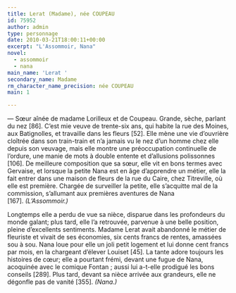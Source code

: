 ```yaml
---
title: Lerat (Madame), née COUPEAU
id: 75952
author: admin
type: personnage
date: 2010-03-21T18:00:11+00:00
excerpt: "L'Assommoir, Nana"
novel:
  - assommoir
  - nana
main_name: 'Lerat '
secondary_name: Madame
rm_character_name_precision: née COUPEAU
main: 1

---
```

— Sœur aînée de madame Lorilleux et de Coupeau. Grande, sèche, parlant du nez [86]. C&rsquo;est mie veuve de trente-six ans, qui habite la rue des Moines, aux Batignolles, et travaille dans les fleurs [52]. Elle mène une vie d&rsquo;ouvrière cloîtrée dans son train-train et n&rsquo;a jamais vu le nez d&rsquo;un homme chez elle depuis son veuvage, mais elle montre une préoccupation continuelle de l&rsquo;ordure, une manie de mots à double entente et d&rsquo;allusions polissonnes [106]. De meilleure composition que sa sœur, elle vit en bons termes avec Gervaise, et lorsque la petite Nana est en âge d&rsquo;apprendre un métier, elle la fait entrer dans une maison de fleurs de la rue du Caire, chez Titreville, où elle est première. Chargée de surveiller la petite, elle s&rsquo;acquitte mal de la commission, s&rsquo;allumant aux premières aventures de Nana [167]. _(L&rsquo;Assommoir.)_

Longtemps elle a perdu de vue sa nièce, disparue dans les profondeurs du monde galant; plus tard, elle l&rsquo;a retrouvée, parvenue à une belle position, pleine d&rsquo;excellents sentiments. Madame Lerat avait abandonné le métier de fleuriste et vivait de ses économies, six cents francs de rentes, amassées sou à sou. Nana loue pour elle un joli petit logement et lui donne cent francs par mois, en la chargeant d&rsquo;élever Louiset [45]. La tante adore toujours les histoires de cœur; elle a pourtant frémi, devant une fugue de Nana, acoquinée avec le comique Fontan ; aussi lui a-t-elle prodigué les bons conseils [289]. Plus tard, devant sa nièce arrivée aux grandeurs, elle ne dégonfle pas de vanité [355]. _(Nana.)_